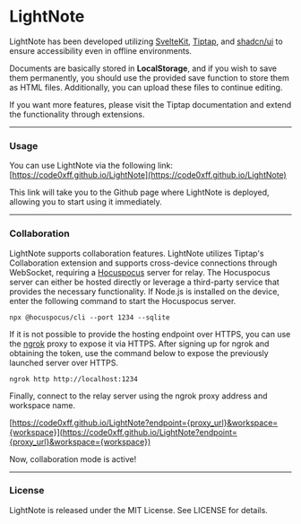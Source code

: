  LightNote
=========

LightNote has been developed utilizing [SvelteKit](https://kit.svelte.dev), [Tiptap](https://tiptap.dev), and [shadcn/ui](https://ui.shadcn.com/) to ensure accessibility even in offline environments.

Documents are basically stored in **LocalStorage**, and if you wish to save them permanently, you should use the provided save function to store them as HTML files. Additionally, you can upload these files to continue editing.

If you want more features, please visit the Tiptap documentation and extend the functionality through extensions.

* * *

### Usage

You can use LightNote via the following link:
[https://code0xff.github.io/LightNote](https://code0xff.github.io/LightNote)

This link will take you to the Github page where LightNote is deployed, allowing you to start using it immediately.

* * *

### Collaboration

LightNote supports collaboration features. LightNote utilizes Tiptap's Collaboration extension and supports cross-device connections through WebSocket, requiring a [Hocuspocus](https://tiptap.dev/docs/hocuspocus/introduction) server for relay. The Hocuspocus server can either be hosted directly or leverage a third-party service that provides the necessary functionality. If Node.js is installed on the device, enter the following command to start the Hocuspocus server.

    npx @hocuspocus/cli --port 1234 --sqlite

If it is not possible to provide the hosting endpoint over HTTPS, you can use the [ngrok](https://ngrok.com) proxy to expose it via HTTPS. After signing up for ngrok and obtaining the token, use the command below to expose the previously launched server over HTTPS.

    ngrok http http://localhost:1234

Finally, connect to the relay server using the ngrok proxy address and workspace name.

[https://code0xff.github.io/LightNote?endpoint={proxy_url}&workspace={workspace}](https://code0xff.github.io/LightNote?endpoint={proxy_url}&workspace={workspace})

Now, collaboration mode is active!

* * *

### License

LightNote is released under the MIT License. See LICENSE for details.